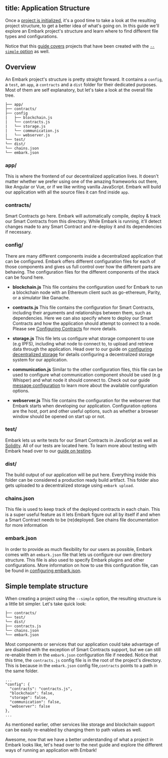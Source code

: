 title: Application Structure
---

Once a [project is initialized](/docs/create_project.html), it's a good time to take a look at the resulting project structure, to get a better idea of what's going on. In this guide we'll explore an Embark project's structure and learn where to find different file types and configurations.

Notice that this [guide covers](#Simple-template-structure) projects that have been created with the [`--simple` option](create_project.html#Creating-“contracts-only”-apps) as well.

## Overview

An Embark project's structure is pretty straight forward. It contains a `config`, a `test`, an `app`, a `contracts` and a `dist` folder for their dedicated purposes. Most of them are self explanatory, but let's take a look at the overall file tree.

``` plain
├── app/
├── contracts/
├── config
|   ├── blockchain.js
|   └── contracts.js
|   └── storage.js
|   └── communication.js
|   └── webserver.js
└── test/
└── dist/
└── chains.json
└── embark.json
```

### app/

This is where the frontend of our decentralized application lives. It doesn't matter whether we prefer using one of the amazing frameworks out there, like Angular or Vue, or if we like writing vanilla JavaScript. Embark will build our application with all the source files it can find inside `app`.

### contracts/

Smart Contracts go here. Embark will automatically compile, deploy & track our Smart Contracts from this directory. While Embark is running, it'll detect changes made to any Smart Contract and re-deploy it and its dependencies if necessary.

### config/

There are many different components inside a decentralized application that can be configured. Embark offers different configuration files for each of those components and gives us full control over how the different parts are behaving. The configuration files for the different components of the stack can be found here.

* **blockchain.js**
This file contains the configuration used for Embark to run a blockchain node with an Ethereum client such as go-ethereum, Parity, or a simulator like Ganache.

* **contracts.js**
This file contains the configuration for Smart Contracts, including their arguments and relationships between them, such as dependencies. Here we can also specify where to deploy our Smart Contracts and how the application should attempt to connect to a node. Please see [Configuring Contracts](contracts.html) for more details.

* **storage.js**
This file lets us configure what storage component to use (e.g IPFS), including what node to connect to, to upload and retrieve data through the application. Head over to our guide on [configuring decentralized storage](storage_configuration.html) for details configuring a decentralized storage system for our application.

* **communication.js**
Similar to the other configuration files, this file can be used to configure what communication component should be used (e.g Whisper) and what node it should connect to. Check out our guide [message configuration](messages_configuration.html) to learn more about the available configuration options.

* **webserver.js**
This file contains the configuration for the webserver that Embark starts when developing our application. Configuration options are the host, port and other useful options, such as whether a browser window should be opened on start up or not.

### test/

Embark lets us write tests for our Smart Contracts in JavaScript as well as [Solidity](https://github.com/ethereum/remix/tree/master/remix-tests). All of our tests are located here. To learn more about testing with Embark head over to our [guide on testing](contracts_testing.html).

### dist/

The build output of our application will be put here. Everything inside this folder can be considered a production ready build artifact. This folder also gets uploaded to a decentralized storage using `embark upload`.

### chains.json

This file is used to keep track of the deployed contracts in each chain. This is a super useful feature as it lets Embark figure out all by itself if and when a Smart Contract needs to be (re)deployed. See chains file documentation for more information

### embark.json

In order to provide as much flexibility for our users as possible, Embark comes with an `embark.json` file that lets us configure our own directory structure. This file is also used to specify Embark plugins and other configurations. More information on how to use this configuration file, can be found in [configuring embark.json](configuration.html).

## Simple template structure

When creating a project using the `--simple` option, the resulting structure is a little bit simpler. Let's take quick look:

```
├── contracts/
└── test/
└── dist/
├── contracts.js
└── chains.json
└── embark.json
```

Most components or services that our application could take advantage of are disabled with the exception of Smart Contracts support, but we can still re-enable them in the `embark.json` configuration file if needed. Notice that this time, the `contracts.js` config file is in the root of the project's directory. This is because in the `embark.json` config file,`contracts` points to a path in the same folder.

<pre><code class="json">...
"config": {
  "contracts": "contracts.js",
  "blockchain": false,
  "storage": false,
  "communication": false,
  "webserver": false
},
...
</code></pre>

As mentioned earlier, other services like storage and blockchain support can be easily re-enabled by changing them to path values as well.

Awesome, now that we have a better understanding of what a project in Embark looks like, let's head over to the next guide and explore the different ways of running an application with Embark!
